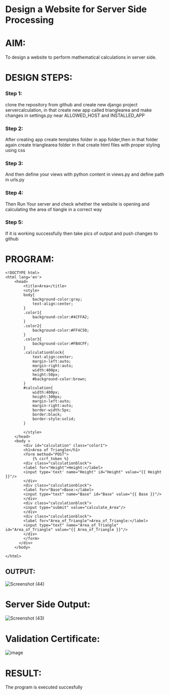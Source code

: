 # Design a Website for Server Side Processing

# AIM:

To design a website to perform mathematical calculations in server side.

# DESIGN STEPS:

### Step 1:
clone the repository from github and create new django project servercalculation, in that create new app called trianglearea and make changes in settings.py near ALLOWED_HOST and INSTALLED_APP
### Step 2:
After creating app create templates folder in app folder,then in that folder again create trianglearea folder in that create html files with proper styling using css
### Step 3:
And then define your views with python content in views.py and define path in urls.py
### Step 4:
Then Run Your server and check whether the website is opening and calculating the area of tiangle in a correct way
### Step 5:
If it is working successfully then take pics of output and push changes to github
# PROGRAM:
```
<!DOCTYPE html>
<html lang='en'>
    <head>
        <title>Area</title>
        <style>
        body{
            background-color:gray;
            text-align:center;
        }
        .color1{
            background-color:#4CFFA2;
        }
        .color2{
            background-color:#FF4C50;
        }
        .color3{
            background-color:#FB4CFF;
        }
        .calculationblock{
            text-align:center;
            margin-left:auto;
            margin-right:auto;
            width:400px;
            height:50px;
            #background-color:brown;
        }
        #calculation{
            width:400px;
            height:300px;
            margin-left:auto;
            margin-right:auto;
            border-width:5px;
            border:black;
            border-style:solid;
        }

        </style>
    </head>
    <body >
        <div id="calculation" class="color1">
        <h1>Area of Triangle</h1>
        <form method="POST">
            {% csrf_token %}
        <div class="calculationblock">
        <label for="Height">Height:</label>
        <input type='text' name="Height" id="Height" value="{{ Height }}"/>
        </div>
        <div class="calculationblock">
        <label for="Base">Base:</label>
        <input type="text" name="Base" id="Base" value="{{ Base }}"/>
        </div>
        <div class="calculationblock"> 
        <input type="submit" value="calculate_Area"/>
        </div>
        <div class="calculationblock">
        <label for="Area_of_Triangle">Area_of_Triangle:</label>
        <input type="text" name="Area_of_Triangle" id="Area_of_Triangle" value="{{ Area_of_Triangle }}"/>
        </div>
        </form>
      </div>
    </body>

</html> 
```

## OUTPUT:

![Screenshot (44)](https://user-images.githubusercontent.com/118707669/214764708-ffb1a72d-9b2d-475b-8c01-7b1e5c46cc01.png)

# Server Side Output:
![Screenshot (43)](https://user-images.githubusercontent.com/118707669/214764515-98890a09-d2a9-4a06-9122-0b3ca5f0aa08.png)
# Validation Certificate:
![image](https://user-images.githubusercontent.com/118707669/214764582-963d24e7-ddfa-4a05-9ae8-770e23d24852.png)

# RESULT:

The program is executed succesfully
